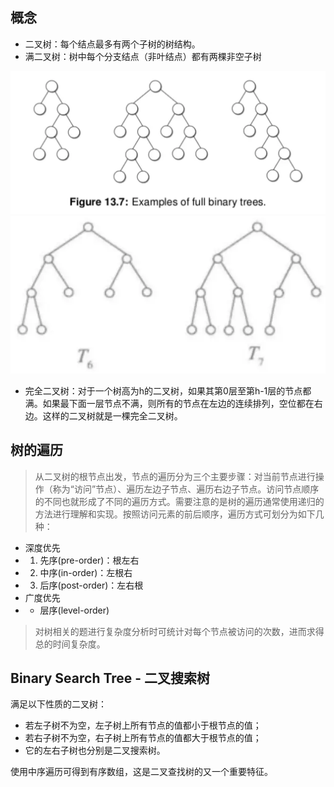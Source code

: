 ## 概念

* 二叉树：每个结点最多有两个子树的树结构。
* 满二叉树：树中每个分支结点（非叶结点）都有两棵非空子树

![满二叉树](https://github.com/Vida42/Leetcode/blob/master/Pic/cap1.PNG)
![两棵完全二叉树](https://github.com/Vida42/Leetcode/blob/master/Pic/cap2.PNG)


* 完全二叉树：对于一个树高为h的二叉树，如果其第0层至第h-1层的节点都满。如果最下面一层节点不满，则所有的节点在左边的连续排列，空位都在右边。这样的二叉树就是一棵完全二叉树。

## 树的遍历

> 从二叉树的根节点出发，节点的遍历分为三个主要步骤：对当前节点进行操作（称为“访问”节点）、遍历左边子节点、遍历右边子节点。访问节点顺序的不同也就形成了不同的遍历方式。需要注意的是树的遍历通常使用递归的方法进行理解和实现。按照访问元素的前后顺序，遍历方式可划分为如下几种：
* 深度优先
* 1. 先序(pre-order)：根左右
* 2. 中序(in-order)：左根右
* 3. 后序(post-order)：左右根
* 广度优先
* * 层序(level-order)

> 对树相关的题进行复杂度分析时可统计对每个节点被访问的次数，进而求得总的时间复杂度。


## Binary Search Tree - 二叉搜索树

满足以下性质的二叉树：

* 若左子树不为空，左子树上所有节点的值都小于根节点的值；
* 若右子树不为空，右子树上所有节点的值都大于根节点的值；
* 它的左右子树也分别是二叉搜索树。

使用中序遍历可得到有序数组，这是二叉查找树的又一个重要特征。
